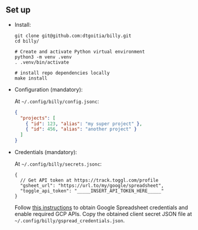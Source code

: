 ## Set up

* Install:

  ```shell
  git clone git@github.com:dtgoitia/billy.git
  cd billy/

  # Create and activate Python virtual environment
  python3 -m venv .venv
  . .venv/bin/activate

  # install repo dependencies locally
  make install
  ```

* Configuration (mandatory):

  At `~/.config/billy/config.jsonc`:

  ```json
  {
    "projects": [
      { "id": 123, "alias": "my super project" },
      { "id": 456, "alias": "another project" }
    ]
  }
  ```

* Credentials (mandatory):

  At `~/.config/billy/secrets.jsonc`:

  ```jsonc
  {
    // Get API token at https://track.toggl.com/profile
    "gsheet_url": "https://url.to/my/google/spreadsheet",
    "toggle_api_token": "_____INSERT_API_TOKEN_HERE_____"
  }
  ```

  Follow [this instructions][1] to obtain Google Spreadsheet credentials and enable required GCP APIs. Copy the obtained client secret JSON file at `~/.config/billy/gspread_credentials.json`.

<!-- External references -->

[1]: https://docs.gspread.org/en/latest/oauth2.html#for-end-users-using-oauth-client-id "How to obtain Google Spreadsheet credentials"
